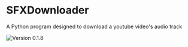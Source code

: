 # SFXDownloader
A Python program designed to download a youtube video's audio track

![Version 0.1.8](https://i.imgur.com/cBF284e.png)
